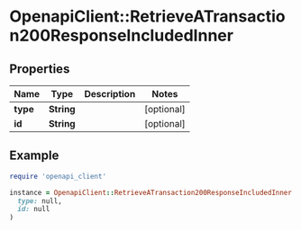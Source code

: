 # OpenapiClient::RetrieveATransaction200ResponseIncludedInner

## Properties

| Name | Type | Description | Notes |
| ---- | ---- | ----------- | ----- |
| **type** | **String** |  | [optional] |
| **id** | **String** |  | [optional] |

## Example

```ruby
require 'openapi_client'

instance = OpenapiClient::RetrieveATransaction200ResponseIncludedInner.new(
  type: null,
  id: null
)
```

